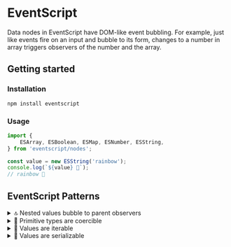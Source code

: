 # EventScript

Data nodes in EventScript have DOM-like event bubbling. For example,
just like events fire on an input and bubble to its form, changes to a number
in array triggers observers of the number and the array.

## Getting started
### Installation
```
npm install eventscript
```
### Usage
```js
import {
	ESArray, ESBoolean, ESMap, ESNumber, ESString,
} from 'eventscript/nodes';

const value = new ESString('rainbow');
console.log(`${value} 🌈`);
// rainbow 🌈
```


## EventScript Patterns

<details>
	<summary>🔝 Nested values bubble to parent observers</summary>

```js
const one = new ESNumber(1);
const two = new ESNumber(2);
const three = new ESNumber(3);

const numbers = new ESArray([one, two, three]);
const length = numbers.length;

let numberCount = 0;
numbers.subscribe(() => console.log(`numberCount === ${++numberCount}`));
// numberCount === 1

let lengthCount = 0;
length.subscribe(() => console.log(`lengthCount === ${++lengthCount}`));
// lengthCount === 1

one.set(100);
// numberCount === 2

numbers.push(new ESNumber(4));
// lengthCount === 2
// numberCount === 3

```
</details>

<details>
	<summary>💱 Primitive types are coercible</summary>

This includes `ESString`, `ESNumber` and `ESBoolean`.

```js
const fifteen = 5 + new ESNumber(10);
console.log(`fifteen === 15 (${fifteen === 15})`);
// fifteen === 15 (true)

const catch22 = new ESString('catch') + new ESNumber(22);
console.log(catch22, `(${typeof catch22})`);
// catch22 (string)
```
</details>

<details>
	<summary>🔄 Values are iterable</summary>

Nodes that have iterable native counterparts are also iterable. For example, you can use the `for...of` construct to iterate `ESMap` or `ESString`.
```js
const esString = new ESString('123');

for (const char of esString) {
	console.log(`${char} Mississippi`);
}
// 1 Mississipi
// 2 Mississipi
// 3 Mississipi

const set = new Set(esString);
console.log(set);
// Set(3) { '1', '2', '3'}
```
</details>

<details>
	<summary>💾 Values are serializable</summary>

```js
const one = new ESNumber(1);
const two = new ESNumber(2);
const three = new ESNumber(3);

const esMap = new ESMap([
	['one', one],
	['two', two],
	['three', three],
]);

console.log(JSON.stringify(esMap));
// {"one":1,"two":2,"three":3}
console.log(esMap.toJSON());
// { one: 1, two: 2, three: 3 }
```
</details>
